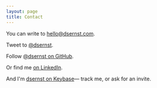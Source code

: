 ```yaml
---
layout: page
title: Contact
---
```


<i class="fa fa-envelope"></i> You can write to [hello@dsernst.com](mailto:hello@dsernst.com).

<i class="fa fa-twitter"></i> Tweet to [@dsernst](https://twitter.com/dsernst).

<i class="fa fa-github"></i> Follow [@dsernst on GitHub](https://github.com/dsernst).

<i class="fa fa-linkedin-square"></i> Or find me [on LinkedIn](http://www.linkedin.com/pub/david-ernst/3b/37a/b5a/).

<i class="fa fa-key"></i> And I'm [dsernst on Keybase](https://keybase.io/dsernst)— track me, or ask for an invite.
